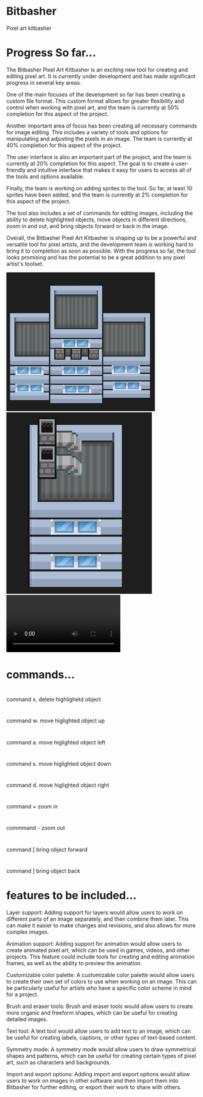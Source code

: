 # Bitbasher
Pixel art kitbasher

# Progress So far...

The Bitbasher Pixel Art Kitbasher is an exciting new tool for creating and editing pixel art. It is currently under development and has made significant progress in several key areas.

One of the main focuses of the development so far has been creating a custom file format. This custom format allows for greater flexibility and control when working with pixel art, and the team is currently at 50% completion for this aspect of the project.

Another important area of focus has been creating all necessary commands for image editing. This includes a variety of tools and options for manipulating and adjusting the pixels in an image. The team is currently at 40% completion for this aspect of the project.

The user interface is also an important part of the project, and the team is currently at 20% completion for this aspect. The goal is to create a user-friendly and intuitive interface that makes it easy for users to access all of the tools and options available.

Finally, the team is working on adding sprites to the tool. So far, at least 10 sprites have been added, and the team is currently at 2% completion for this aspect of the project.

The tool also includes a set of commands for editing images, including the ability to delete highlighted objects, move objects in different directions, zoom in and out, and bring objects forward or back in the image.

Overall, the Bitbasher Pixel Art Kitbasher is shaping up to be a powerful and versatile tool for pixel artists, and the development team is working hard to bring it to completion as soon as possible. With the progress so far, the tool looks promising and has the potential to be a great addition to any pixel artist's toolset.

![Alt text](Screenshots/ss1.png?raw=true "ss1")
![Alt text](Screenshots/ss2.png?raw=true "ss2")
![Alt text](sr.mov?raw=true "vid")

# commands...
#
command x. delete highlighetd object
#
command w. move higlighted object up
#
command a. move higlighted object left
#
command s. move higlighted object down
#
command d. move higlighted object right
#
command + zoom in
#
commmand - zoom out
#
command [ bring object forward
#
command ] bring object back

# features to be included...

Layer support: Adding support for layers would allow users to work on different parts of an image separately, and then combine them later. This can make it easier to make changes and revisions, and also allows for more complex images.

Animation support: Adding support for animation would allow users to create animated pixel art, which can be used in games, videos, and other projects. This feature could include tools for creating and editing animation frames, as well as the ability to preview the animation.

Customizable color palette: A customizable color palette would allow users to create their own set of colors to use when working on an image. This can be particularly useful for artists who have a specific color scheme in mind for a project.

Brush and eraser tools: Brush and eraser tools would allow users to create more organic and freeform shapes, which can be useful for creating detailed images.

Text tool: A text tool would allow users to add text to an image, which can be useful for creating labels, captions, or other types of text-based content.

Symmetry mode: A symmetry mode would allow users to draw symmetrical shapes and patterns, which can be useful for creating certain types of pixel art, such as characters and backgrounds.

Import and export options: Adding import and export options would allow users to work on images in other software and then import them into Bitbasher for further editing, or export their work to share with others.

